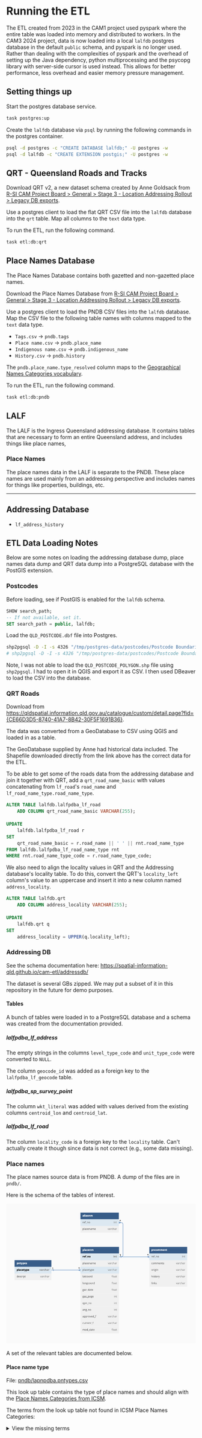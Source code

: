 # Running the ETL

The ETL created from 2023 in the CAM1 project used pyspark where the entire table was loaded into memory and distributed to workers. In the CAM3 2024 project, data is now loaded into a local `lalfdb` postgres database in the default `public` schema, and pyspark is no longer used. Rather than dealing with the complexities of pyspark and the overhead of setting up the Java dependency, python multiprocessing and the psycopg library with server-side cursor is used instead. This allows for better performance, less overhead and easier memory pressure management.

## Setting things up

Start the postgres database service.

```sh
task postgres:up
```

Create the `lalfdb` database via `psql` by running the following commands in the postgres container.

```sh
psql -d postgres -c "CREATE DATABASE lalfdb;" -U postgres -w
psql -d lalfdb -c "CREATE EXTENSION postgis;" -U postgres -w
```

## QRT - Queensland Roads and Tracks

Download QRT v2, a new dataset schema created by Anne Goldsack from [R-SI CAM Project Board > General > Stage 3 - Location Addressing Rollout > Legacy DB exports](https://itpqld.sharepoint.com/sites/R-SICAMProjectBoard/Shared%20Documents/Forms/AllItems.aspx?id=%2Fsites%2FR-SICAMProjectBoard%2FShared%20Documents%2FGeneral%2FStage%203%20-%20Location%20Addressing%20Rollout%2FLegacy%20DB%20exports).

Use a postgres client to load the flat QRT CSV file into the `lalfdb` database into the `qrt` table. Map all columns to the `text` data type.

To run the ETL, run the following command.

```sh
task etl:db:qrt
```

## Place Names Database

The Place Names Database contains both gazetted and non-gazetted place names.

Download the Place Names Database from [R-SI CAM Project Board > General > Stage 3 - Location Addressing Rollout > Legacy DB exports](https://itpqld.sharepoint.com/:u:/r/sites/R-SICAMProjectBoard/Shared%20Documents/General/Stage%203%20-%20Location%20Addressing%20Rollout/Legacy%20DB%20exports/PNDB.zip?csf=1&web=1&e=3C8MkR).

Use a postgres client to load the PNDB CSV files into the `lalfdb` database. Map the CSV file to the following table names with columns mapped to the `text` data type.

- `Tags.csv` -> `pndb.tags`
- `Place name.csv` -> `pndb.place_name`
- `Indigenous name.csv` -> `pndb.indigenous_name`
- `History.csv` -> `pndb.history`

The `pndb.place_name.type_resolved` column maps to the [Geographical Names Categories vocabulary](https://github.com/geological-survey-of-queensland/vocabularies/blob/b07763c87f2f872133197e6fb0eb911de85879c6/vocabularies-qsi/go-categories.ttl).

To run the ETL, run the following command.

```sh
task etl:db:pndb
```

## LALF

The LALF is the Ingress Queensland addressing database. It contains tables that are necessary to form an entire Queensland address, and includes things like place names,

### Place Names

The place names data in the LALF is separate to the PNDB. These place names are used mainly from an addressing perspective and includes names for things like properties, buildings, etc.

---

## Addressing Database

- `lf_address_history`

## ETL Data Loading Notes

Below are some notes on loading the addressing database dump, place names data dump and QRT data dump into a PostgreSQL database with the PostGIS extension.

### Postcodes

Before loading, see if PostGIS is enabled for the `lalfdb` schema.

```sql
SHOW search_path;
-- If not available, set it.
SET search_path = public, lalfdb;
```

Load the `QLD_POSTCODE.dbf` file into Postgres.

```bash
shp2pgsql -D -I -s 4326 "/tmp/postgres-data/postcodes/Postcode Boundaries/Postcode Boundaries MAY 2023/Standard/QLD_POSTCODE.dbf" lalfdb.postcode | psql address postgres
# shp2pgsql -D -I -s 4326 "/tmp/postgres-data/postcodes/Postcode Boundaries/Postcode Boundaries MAY 2023/Standard/QLD_POSTCODE_POLYGON.shp" lalfdb.postcode_polygon | psql address postgres
```

Note, I was not able to load the `QLD_POSTCODE_POLYGON.shp` file using `shp2pgsql`. I had to open it in QGIS and export it as CSV. I then used DBeaver to load the CSV into the database.

### QRT Roads

Download from https://qldspatial.information.qld.gov.au/catalogue/custom/detail.page?fid={CE66D3D5-8740-41A7-8B42-30F5F1691B36}.

The data was converted from a GeoDatabase to CSV using QGIS and loaded in as a table.

The GeoDatabase supplied by Anne had historical data included. The Shapefile downloaded directly from the link above has the correct data for the ETL.

To be able to get some of the roads data from the addressing database and join it together with QRT, add a `qrt_road_name_basic` with values concatenating from `lf_road`'s `road_name` and `lf_road_name_type.road_name_type`.

```sql
ALTER TABLE lalfdb.lalfpdba_lf_road
	ADD COLUMN qrt_road_name_basic VARCHAR(255);

UPDATE
	lalfdb.lalfpdba_lf_road r
SET
	qrt_road_name_basic = r.road_name || ' ' || rnt.road_name_type
FROM lalfdb.lalfpdba_lf_road_name_type rnt
WHERE rnt.road_name_type_code = r.road_name_type_code;
```

We also need to align the locality values in QRT and the Addressing database's locality table. To do this, convert the QRT's `locality_left` column's value to an uppercase and insert it into a new column named `address_locality`.

```sql
ALTER TABLE lalfdb.qrt
	ADD COLUMN address_locality VARCHAR(255);

UPDATE
	lalfdb.qrt q
SET
	address_locality = UPPER(q.locality_left);
```

### Addressing DB

See the schema documentation here: https://spatial-information-qld.github.io/cam-etl/addressdb/

The dataset is several GBs zipped. We may put a subset of it in this repository in the future for demo purposes.

#### Tables

A bunch of tables were loaded in to a PostgreSQL database and a schema was created from the documentation provided.

##### lalfpdba_lf_address

The empty strings in the columns `level_type_code` and `unit_type_code` were converted to `NULL`.

The column `geocode_id` was added as a foreign key to the `lalfpdba_lf_geocode` table.

##### lalfpdba_sp_survey_point

The column `wkt_literal` was added with values derived from the existing columns `centroid_lon` and `centroid_lat`.

##### lalfpdba_lf_road

The column `locality_code` is a foreign key to the `locality` table. Can't actually create it though since data is not correct (e.g., some data missing).

### Place names

The place names source data is from PNDB. A dump of the files are in `pndb/`.

Here is the schema of the tables of interest.

![pndb/pndb-schema.png](pndb/pndb-schema.png)

A set of the relevant tables are documented below.

#### Place name type

File: [pndb/lapnpdba.pntypes.csv](pndb/lapnpdba.pntypes.csv)

This look up table contains the type of place names and should align with the [Place Names Categories from ICSM](http://icsm.surroundaustralia.com/object?uri=https%3A//linked.data.gov.au/def/placenames-categories).

The terms from the look up table not found in ICSM Place Names Categories:

<details>
    <summary>View the missing terms</summary>

    ```python
    [
        'Anchorage',
        'Bank - Marine',
        'Bar',
        'Bay',
        'Beach',
        'Bore',
        'Breakwater',
        'Cape',
        'Cave',
        'Cay',
        'Channel',
        'Cliff',
        'Corner',
        'County',
        'Cove, Inlet',
        'Crater',
        'Dam wall',
        'Desert',
        'District',
        'Drain',
        'Dune',
        'Entrance',
        'Ford',
        'Forest',
        'Gate',
        'Gorge',
        'Gulf',
        'Harbour',
        'Hill',
        'Historic Site',
        'Homestead',
        'Inlet',
        'Island',
        'Island - feature appears absent',
        'Island group',
        'Isthmus',
        'Junction',
        'Lagoon',
        'Lake',
        'Landing Area',
        'Landing Place',
        'Locality Bounded',
        'Locality Unbounded',
        'Lookout',
        'Marine',
        'Mountain',
        'Mountain - Feature no longer exists',
        'National Park,Resources Reserve,Conservation Park',
        'Neighbourhood',
        'Outstation',
        'Pan',
        'Parish',
        'Park',
        'Pass',
        'Passage',
        'Pastoral district',
        'Peak',
        'Peak - Feature no longer exists',
        'Peninsula',
        'Place Name',
        'Plain',
        'Plateau',
        'Plateau - Marine',
        'Pocket',
        'Point',
        'Population centre',
        'Population centre - feature appears absent',
        'Port',
        'Rail Station',
        'Rail Station - Feature no longer exists',
        'Range',
        'Rapids',
        'Reach',
        'Reef',
        'Reserve',
        'Reservoir',
        'Ridge',
        'Ridge - Marine',
        'Rock',
        'Rockhole',
        'School',
        'Scrub',
        'Shelf - Marine',
        'Shoal',
        'Siding',
        'Soak',
        'Sound',
        'Spit',
        'Spring',
        'Spur',
        'State',
        'State Forest',
        'Stockyard',
        'Strait',
        'Suburb',
        'Valley',
        'Water tank',
        'Watercourse',
        'Waterfall',
        'Waterhole',
        'Weir',
        'Well',
        'Wetland',
        'ignore - test record'
    ]
    ```

</details>
